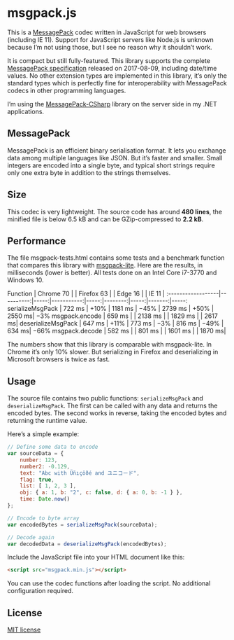 # msgpack.js

This is a [MessagePack](https://msgpack.org) codec written in JavaScript for web browsers (including IE 11). Support for JavaScript servers like Node.js is unknown because I’m not using those, but I see no reason why it shouldn’t work.

It is compact but still fully-featured. This library supports the complete [MessagePack specification](https://github.com/msgpack/msgpack/blob/master/spec.md) released on 2017-08-09, including date/time values. No other extension types are implemented in this library, it’s only the standard types which is perfectly fine for interoperability with MessagePack codecs in other programming languages.

I’m using the [MessagePack-CSharp](https://github.com/neuecc/MessagePack-CSharp/) library on the server side in my .NET applications.

## MessagePack

MessagePack is an efficient binary serialisation format. It lets you exchange data among multiple languages like JSON. But it’s faster and smaller. Small integers are encoded into a single byte, and typical short strings require only one extra byte in addition to the strings themselves.

## Size

This codec is very lightweight. The source code has around **480 lines**, the minified file is below 6.5 kB and can be GZip-compressed to **2.2 kB**.

## Performance

The file msgpack-tests.html contains some tests and a benchmark function that compares this library with [msgpack-lite](https://github.com/kawanet/msgpack-lite). Here are the results, in milliseconds (lower is better). All tests done on an Intel Core i7-3770 and Windows 10.

Function           | Chrome 70 |      | Firefox 63 |      | Edge 16 |      | IE 11  |
:------------------|----------:|-----:|-----------:|-----:|--------:|-----:|-------:|-----:
serializeMsgPack   |    722 ms | +10% |    1181 ms | −45% | 2739 ms | +50% | 2550 ms|  −3%
msgpack.encode     |    659 ms |      |    2138 ms |      | 1829 ms |      | 2617 ms|
deserializeMsgPack |    647 ms | +11% |     773 ms |  −3% |  816 ms | −49% |  634 ms| −66%
msgpack.decode     |    582 ms |      |     801 ms |      | 1601 ms |      | 1870 ms|

The numbers show that this library is comparable with msgpack-lite. In Chrome it’s only 10% slower. But serializing in Firefox and deserializing in Microsoft browsers is twice as fast.

## Usage

The source file contains two public functions: `serializeMsgPack` and `deserializeMsgPack`. The first can be called with any data and returns the encoded bytes. The second works in reverse, taking the encoded bytes and returning the runtime value.

Here’s a simple example:

```js
// Define some data to encode
var sourceData = {
    number: 123,
    number2: -0.129,
    text: "Abc with Üñıçôðé and ユニコード",
    flag: true,
    list: [ 1, 2, 3 ],
    obj: { a: 1, b: "2", c: false, d: { a: 0, b: -1 } },
    time: Date.now()
};

// Encode to byte array
var encodedBytes = serializeMsgPack(sourceData);

// Decode again
var decodedData = deserializeMsgPack(encodedBytes);
```

Include the JavaScript file into your HTML document like this:

```html
<script src="msgpack.min.js"></script>
```

You can use the codec functions after loading the script. No additional configuration required.

## License

[MIT license](https://github.com/ygoe/msgpack.js/blob/master/LICENSE)
